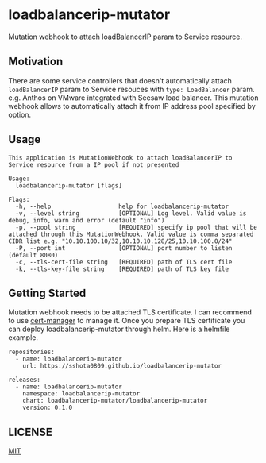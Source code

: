 # loadbalancerip-mutator
Mutation webhook to attach loadBalancerIP param to Service resource.

## Motivation

There are some service controllers that doesn't automatically attach `loadBalancerIP` param to Service resouces with `type: LoadBalancer` param. e.g. Anthos on VMware integrated with Seesaw load balancer. This mutation webhook allows to automatically attach it from IP address pool specified by option.

## Usage

```
This application is MutationWebhook to attach loadBalancerIP to Service resource from a IP pool if not presented

Usage:
  loadbalancerip-mutator [flags]

Flags:
  -h, --help                   help for loadbalancerip-mutator
  -v, --level string           [OPTIONAL] Log level. Valid value is debug, info, warn and error (default "info")
  -p, --pool string            [REQUIRED] specify ip pool that will be attached through this MutationWebhook. Valid value is comma separated CIDR list e.g. "10.10.100.10/32,10.10.10.128/25,10.10.100.0/24"
  -P, --port int               [OPTIONAL] port number to listen (default 8080)
  -c, --tls-cert-file string   [REQUIRED] path of TLS cert file
  -k, --tls-key-file string    [REQUIRED] path of TLS key file
```

## Getting Started

Mutation webhook needs to be attached TLS certificate. I can recommend to use [cert-manager](https://github.com/cert-manager/cert-manager) to manage it. Once you prepare TLS certificate you can deploy loadbalancerip-mutator through helm. Here is a helmfile example.

```
repositories:
  - name: loadbalancerip-mutator
    url: https://sshota0809.github.io/loadbalancerip-mutator

releases:
  - name: loadbalancerip-mutator
    namespace: loadbalancerip-mutator
    chart: loadbalancerip-mutator/loadbalancerip-mutator
    version: 0.1.0
```

## LICENSE

[MIT](LICENSE)